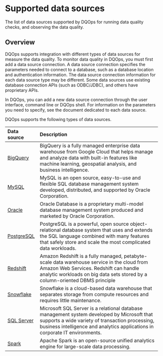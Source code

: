 # Supported data sources
The list of data sources supported by DQOps for running data quality checks, and observing the data quality.

## Overview 
DQOps supports integration with different types of data sources for measure the data quality.
To monitor data quality in DQOps, you must first add a data
source connection. A data source connection specifies the parameters needed to connect to a database, such as a database
location and authentication information. The data source connection information for each data source type may be different.
Some data sources use existing database connection APIs (such as ODBC/JDBC), and others have proprietary APIs.

In DQOps, you can add a new data source connection through the user interface, command line or DQOps shell. For information on the 
parameters you need to specify, see the document dedicated to each data source.

DQOps supports the following types of data sources.

| Data source                 | Description                                                                                                                                                                                                                   |
|:----------------------------|:------------------------------------------------------------------------------------------------------------------------------------------------------------------------------------------------------------------------------|
| [BigQuery](./bigquery.md)   | BigQuery is a fully managed enterprise data warehouse from Google Cloud that helps manage and analyze data with built-in features like machine learning, geospatial analysis, and business intelligence.                      |
| [MySQL](./mysql.md)           | MySQL is an open source, easy-to-use and flexible SQL database management system developed, distributed, and supported by Oracle Corporation.                                                                                 |
| [Oracle](./oracle.md)         | Oracle Database is a proprietary multi-model database management system produced and marketed by Oracle Corporation.                                                                                                          |
| [PostgreSQL](./postgresql.md) | PostgreSQL is a powerful, open source object-relational database system that uses and extends the SQL language combined with many features that safely store and scale the most complicated data workloads.                   |
| [Redshift](./redshift.md)     | Amazon Redshift is a fully managed, petabyte-scale data warehouse service in the cloud from Amazon Web Services.  Redshift can handle analytic workloads on big data sets stored by a column-oriented DBMS principle          |
| [Snowflake](./snowflake.md)   | Snowflake is a cloud-based data warehouse that separates storage from compute resources and requires little maintenance.                                                                                                      |
| [SQL Server](./sql-server.md) | Microsoft SQL Server is a relational database management system developed by Microsoft that supports a wide variety of transaction processing, business intelligence and analytics applications in corporate IT environments. |
| [Spark](./spark.md)           | Apache Spark is an open-source unified analytics engine for large-scale data processing.                                                                                                                                      |

